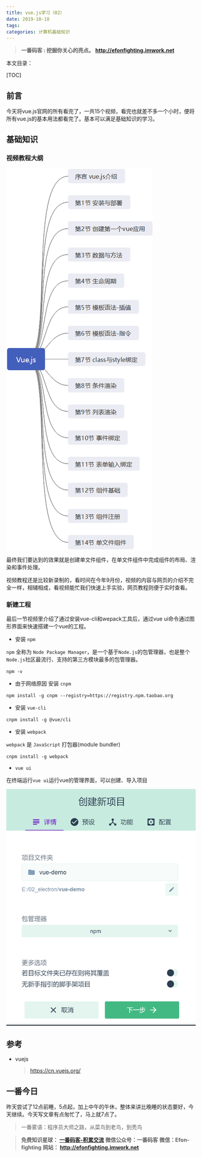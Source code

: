 ```yaml
---
title: vue.js学习（02）
date: 2019-10-18
tags: 
categories: 计算机基础知识
---
```


> **一番码客 : 挖掘你关心的亮点。**
> **http://efonfighting.imwork.net**

本文目录：

[TOC]

## 前言

今天将vue.js官网的所有看完了，一共15个视频，看完也就差不多一个小时，便将所有vue.js的基本用法都看完了。基本可以满足基础知识的学习。

<!-- more -->

## 基础知识

### 视频教程大纲

![1571350261522](2019-10-17-vue.js学习（02）/01.png)

最终我们要达到的效果就是创建单文件组件，在单文件组件中完成组件的布局、渲染和事件处理。

视频教程还是比较新录制的，看时间在今年9月份，视频的内容与网页的介绍不完全一样，相辅相成，看视频能忙我们快速上手实验，网页教程则便于实时查看。

### 新建工程

最后一节视频里介绍了通过安装vue-cli和wepack工具后，通过vue ui命令通过图形界面来快速搭建一个vue的工程。

* 安装 `npm`

`npm` 全称为 `Node Package Manager`，是一个基于`Node.js`的包管理器，也是整个`Node.js`社区最流行、支持的第三方模块最多的包管理器。
```
npm -v
```

* 由于网络原因 安装 `cnpm`

```
npm install -g cnpm --registry=https://registry.npm.taobao.org
```

* 安装 `vue-cli`

```
cnpm install -g @vue/cli
```

* 安装 `webpack`

`webpack` 是  `JavaScript` 打包器(module bundler)
```
cnpm install -g webpack
```

* `vue ui`

在终端运行`vue ui`运行vue的管理界面，可以创建、导入项目

![1571351822554](2019-10-17-vue.js学习（02）/02.png)



## 参考

* vuejs

  > https://cn.vuejs.org/ 



## 一番今日

昨天尝试了12点前睡，5点起，加上中午的午休，整体来讲比晚睡的状态要好，今天继续。今天写文章有点匆忙了，马上就7点了。

> 一番雾语：程序员大师之路，从菜鸟到老鸟，到秃鸟



> **免费知识星球： [一番码客-积累交流]([wwww](https://t.zsxq.com/NRVBURr))**
> **微信公众号：一番码客**
> **微信：Efon-fighting**
> **网站： http://efonfighting.imwork.net**